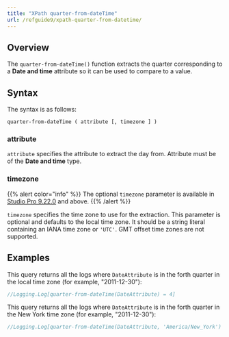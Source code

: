 ```yaml
---
title: "XPath quarter-from-dateTime"
url: /refguide9/xpath-quarter-from-datetime/
---
```


## Overview

The `quarter-from-dateTime()` function extracts the quarter corresponding to a **Date and time** attribute so it can be used to compare to a value.

## Syntax

The syntax is as follows:

```
quarter-from-dateTime ( attribute [, timezone ] )
```

### attribute

`attribute` specifies the attribute to extract the day from. Attribute must be of the **Date and time** type.

### timezone

{{% alert color="info" %}}
The optional `timezone` parameter is available in [Studio Pro 9.22.0](/releasenotes/studio-pro/9.22/) and above. 
{{% /alert %}}

`timezone` specifies the time zone to use for the extraction. This parameter is optional and defaults to the local time zone. It should be a string literal containing an IANA time zone or `'UTC'`. GMT offset time zones are not supported.

## Examples

This query returns all the logs where `DateAttribute` is in the forth quarter in the local time zone (for example, "2011-12-30"):

```java {linenos=false}
//Logging.Log[quarter-from-dateTime(DateAttribute) = 4]
```

This query returns all the logs where `DateAttribute` is in the forth quarter in the New York time zone (for example, "2011-12-30"):

```java {linenos=false}
//Logging.Log[quarter-from-dateTime(DateAttribute, 'America/New_York') = 4]
```
